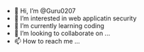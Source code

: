 - 👋 Hi, I’m @Guru0207
- 👀 I’m interested in web applicatin security
- 🌱 I’m currently learning coding
- 💞️ I’m looking to collaborate on ...
- 📫 How to reach me ...

<!---
Guru0207/Guru0207 is a ✨ special ✨ repository because its `README.md` (this file) appears on your GitHub profile.
You can click the Preview link to take a look at your changes.
--->
